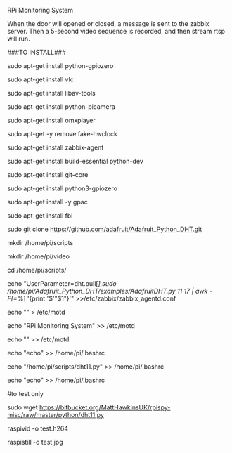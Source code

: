 RPi Monitoring System

When the door will opened or closed, a message is sent to the zabbix server. Then a 5-second video sequence is recorded, and then stream rtsp will run. 

###TO INSTALL###

sudo apt-get install python-gpiozero

sudo apt-get install vlc

sudo apt-get install  libav-tools

sudo apt-get install python-picamera

sudo apt-get install omxplayer

sudo apt-get -y remove fake-hwclock

sudo apt-get install zabbix-agent

sudo apt-get install build-essential python-dev

sudo apt-get install git-core

sudo apt-get install python3-gpiozero

sudo apt-get install -y gpac

sudo apt-get install fbi

sudo git clone https://github.com/adafruit/Adafruit_Python_DHT.git

mkdir /home/pi/scripts

mkdir /home/pi/video

cd /home/pi/scripts/


echo "UserParameter=dht.pull[*],sudo /home/pi/Adafruit_Python_DHT/examples/AdafruitDHT.py 11 17 | awk -F[=*%] '{print '$'"$1"}'" >>/etc/zabbix/zabbix_agentd.conf

echo "" > /etc/motd

echo "RPi Monitoring System" >> /etc/motd

echo "" >> /etc/motd


echo "echo" >> /home/pi/.bashrc

echo "/home/pi/scripts/dht11.py" >> /home/pi/.bashrc

echo "echo" >> /home/pi/.bashrc



#to test only

sudo wget https://bitbucket.org/MattHawkinsUK/rpispy-misc/raw/master/python/dht11.py

raspivid -o test.h264

raspistill -o test.jpg

